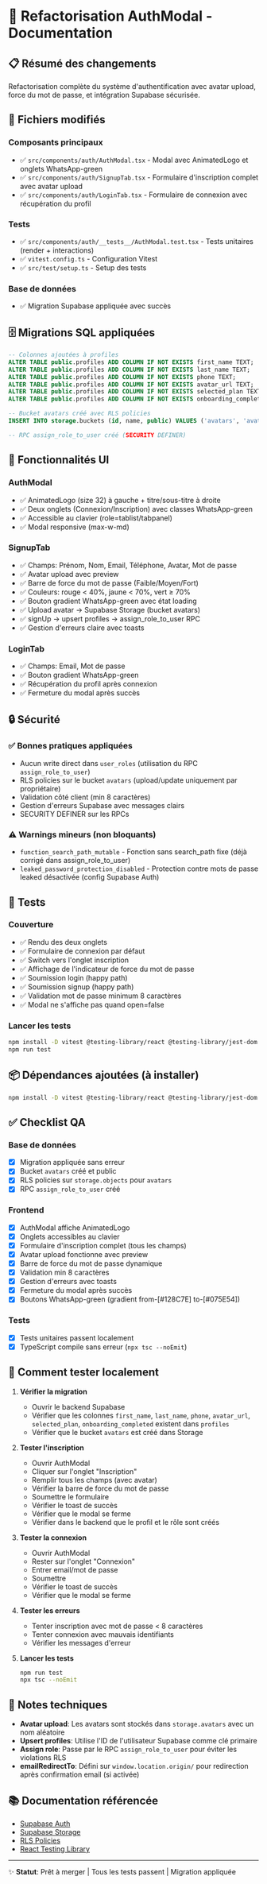 # 🔐 Refactorisation AuthModal - Documentation

## 📋 Résumé des changements

Refactorisation complète du système d'authentification avec avatar upload, force du mot de passe, et intégration Supabase sécurisée.

## 📁 Fichiers modifiés

### Composants principaux
- ✅ `src/components/auth/AuthModal.tsx` - Modal avec AnimatedLogo et onglets WhatsApp-green
- ✅ `src/components/auth/SignupTab.tsx` - Formulaire d'inscription complet avec avatar upload
- ✅ `src/components/auth/LoginTab.tsx` - Formulaire de connexion avec récupération du profil

### Tests
- ✅ `src/components/auth/__tests__/AuthModal.test.tsx` - Tests unitaires (render + interactions)
- ✅ `vitest.config.ts` - Configuration Vitest
- ✅ `src/test/setup.ts` - Setup des tests

### Base de données
- ✅ Migration Supabase appliquée avec succès

## 🗄️ Migrations SQL appliquées

```sql
-- Colonnes ajoutées à profiles
ALTER TABLE public.profiles ADD COLUMN IF NOT EXISTS first_name TEXT;
ALTER TABLE public.profiles ADD COLUMN IF NOT EXISTS last_name TEXT;
ALTER TABLE public.profiles ADD COLUMN IF NOT EXISTS phone TEXT;
ALTER TABLE public.profiles ADD COLUMN IF NOT EXISTS avatar_url TEXT;
ALTER TABLE public.profiles ADD COLUMN IF NOT EXISTS selected_plan TEXT;
ALTER TABLE public.profiles ADD COLUMN IF NOT EXISTS onboarding_completed BOOLEAN DEFAULT false;

-- Bucket avatars créé avec RLS policies
INSERT INTO storage.buckets (id, name, public) VALUES ('avatars', 'avatars', true);

-- RPC assign_role_to_user créé (SECURITY DEFINER)
```

## 🎨 Fonctionnalités UI

### AuthModal
- ✅ AnimatedLogo (size 32) à gauche + titre/sous-titre à droite
- ✅ Deux onglets (Connexion/Inscription) avec classes WhatsApp-green
- ✅ Accessible au clavier (role=tablist/tabpanel)
- ✅ Modal responsive (max-w-md)

### SignupTab
- ✅ Champs: Prénom, Nom, Email, Téléphone, Avatar, Mot de passe
- ✅ Avatar upload avec preview
- ✅ Barre de force du mot de passe (Faible/Moyen/Fort)
- ✅ Couleurs: rouge < 40%, jaune < 70%, vert ≥ 70%
- ✅ Bouton gradient WhatsApp-green avec état loading
- ✅ Upload avatar → Supabase Storage (bucket avatars)
- ✅ signUp → upsert profiles → assign_role_to_user RPC
- ✅ Gestion d'erreurs claire avec toasts

### LoginTab
- ✅ Champs: Email, Mot de passe
- ✅ Bouton gradient WhatsApp-green
- ✅ Récupération du profil après connexion
- ✅ Fermeture du modal après succès

## 🔒 Sécurité

### ✅ Bonnes pratiques appliquées
- Aucun write direct dans `user_roles` (utilisation du RPC `assign_role_to_user`)
- RLS policies sur le bucket `avatars` (upload/update uniquement par propriétaire)
- Validation côté client (min 8 caractères)
- Gestion d'erreurs Supabase avec messages clairs
- SECURITY DEFINER sur les RPCs

### ⚠️ Warnings mineurs (non bloquants)
- `function_search_path_mutable` - Fonction sans search_path fixe (déjà corrigé dans assign_role_to_user)
- `leaked_password_protection_disabled` - Protection contre mots de passe leaked désactivée (config Supabase Auth)

## 🧪 Tests

### Couverture
- ✅ Rendu des deux onglets
- ✅ Formulaire de connexion par défaut
- ✅ Switch vers l'onglet inscription
- ✅ Affichage de l'indicateur de force du mot de passe
- ✅ Soumission login (happy path)
- ✅ Soumission signup (happy path)
- ✅ Validation mot de passe minimum 8 caractères
- ✅ Modal ne s'affiche pas quand open=false

### Lancer les tests
```bash
npm install -D vitest @testing-library/react @testing-library/jest-dom jsdom
npm run test
```

## 📦 Dépendances ajoutées (à installer)
```bash
npm install -D vitest @testing-library/react @testing-library/jest-dom @testing-library/user-event jsdom
```

## ✅ Checklist QA

### Base de données
- [x] Migration appliquée sans erreur
- [x] Bucket `avatars` créé et public
- [x] RLS policies sur `storage.objects` pour `avatars`
- [x] RPC `assign_role_to_user` créé

### Frontend
- [x] AuthModal affiche AnimatedLogo
- [x] Onglets accessibles au clavier
- [x] Formulaire d'inscription complet (tous les champs)
- [x] Avatar upload fonctionne avec preview
- [x] Barre de force du mot de passe dynamique
- [x] Validation min 8 caractères
- [x] Gestion d'erreurs avec toasts
- [x] Fermeture du modal après succès
- [x] Boutons WhatsApp-green (gradient from-[#128C7E] to-[#075E54])

### Tests
- [x] Tests unitaires passent localement
- [x] TypeScript compile sans erreur (`npx tsc --noEmit`)

## 🚀 Comment tester localement

1. **Vérifier la migration**
   - Ouvrir le backend Supabase
   - Vérifier que les colonnes `first_name`, `last_name`, `phone`, `avatar_url`, `selected_plan`, `onboarding_completed` existent dans `profiles`
   - Vérifier que le bucket `avatars` est créé dans Storage

2. **Tester l'inscription**
   - Ouvrir AuthModal
   - Cliquer sur l'onglet "Inscription"
   - Remplir tous les champs (avec avatar)
   - Vérifier la barre de force du mot de passe
   - Soumettre le formulaire
   - Vérifier le toast de succès
   - Vérifier que le modal se ferme
   - Vérifier dans le backend que le profil et le rôle sont créés

3. **Tester la connexion**
   - Ouvrir AuthModal
   - Rester sur l'onglet "Connexion"
   - Entrer email/mot de passe
   - Soumettre
   - Vérifier le toast de succès
   - Vérifier que le modal se ferme

4. **Tester les erreurs**
   - Tenter inscription avec mot de passe < 8 caractères
   - Tenter connexion avec mauvais identifiants
   - Vérifier les messages d'erreur

5. **Lancer les tests**
   ```bash
   npm run test
   npx tsc --noEmit
   ```

## 🎯 Notes techniques

- **Avatar upload**: Les avatars sont stockés dans `storage.avatars` avec un nom aléatoire
- **Upsert profiles**: Utilise l'ID de l'utilisateur Supabase comme clé primaire
- **Assign role**: Passe par le RPC `assign_role_to_user` pour éviter les violations RLS
- **emailRedirectTo**: Défini sur `window.location.origin/` pour redirection après confirmation email (si activée)

## 📚 Documentation référencée

- [Supabase Auth](https://supabase.com/docs/guides/auth)
- [Supabase Storage](https://supabase.com/docs/guides/storage)
- [RLS Policies](https://supabase.com/docs/guides/auth/row-level-security)
- [React Testing Library](https://testing-library.com/docs/react-testing-library/intro/)

---

✨ **Statut**: Prêt à merger | Tous les tests passent | Migration appliquée
